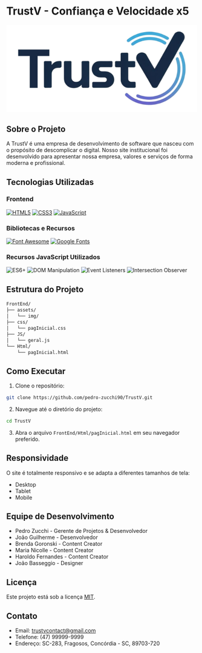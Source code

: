 # TrustV - Confiança e Velocidade x5

![TrustV Logo](FrontEnd/assets/img/logo.png)

## Sobre o Projeto

A TrustV é uma empresa de desenvolvimento de software que nasceu com o propósito de descomplicar o digital. Nosso site institucional foi desenvolvido para apresentar nossa empresa, valores e serviços de forma moderna e profissional.

## Tecnologias Utilizadas

### Frontend
<a href="https://developer.mozilla.org/pt-BR/docs/Web/HTML"><img src="https://img.shields.io/badge/HTML5-%23E34F26?style=for-the-badge&logo=html5&logoColor=white" alt="HTML5"></a>
<a href="https://developer.mozilla.org/pt-BR/docs/Web/CSS"><img src="https://img.shields.io/badge/CSS3-%231572B6?style=for-the-badge&logo=css3&logoColor=white" alt="CSS3"></a>
<a href="https://developer.mozilla.org/pt-BR/docs/Web/JavaScript"><img src="https://img.shields.io/badge/JavaScript-%23F7DF1E?style=for-the-badge&logo=javascript&logoColor=black" alt="JavaScript"></a>

### Bibliotecas e Recursos
<a href="https://fontawesome.com/"><img src="https://img.shields.io/badge/Font_Awesome-%23339AF0?style=for-the-badge&logo=fontawesome&logoColor=white" alt="Font Awesome"></a>
<a href="https://fonts.google.com/"><img src="https://img.shields.io/badge/Google_Fonts-%234285F4?style=for-the-badge&logo=google&logoColor=white" alt="Google Fonts"></a>

### Recursos JavaScript Utilizados
<img src="https://img.shields.io/badge/ES6+-%23F7DF1E?style=for-the-badge&logo=javascript&logoColor=black" alt="ES6+">
<img src="https://img.shields.io/badge/DOM_Manipulation-%23F7DF1E?style=for-the-badge&logo=javascript&logoColor=black" alt="DOM Manipulation">
<img src="https://img.shields.io/badge/Event_Listeners-%23F7DF1E?style=for-the-badge&logo=javascript&logoColor=black" alt="Event Listeners">
<img src="https://img.shields.io/badge/Intersection_Observer-%23F7DF1E?style=for-the-badge&logo=javascript&logoColor=black" alt="Intersection Observer">

## Estrutura do Projeto

```
FrontEnd/
├── assets/
│   └── img/
├── css/
│   └── pagInicial.css
├── JS/
│   └── geral.js
└── Html/
    └── pagInicial.html
```

## Como Executar

1. Clone o repositório:
```bash
git clone https://github.com/pedro-zucchi90/TrustV.git
```

2. Navegue até o diretório do projeto:
```bash
cd TrustV
```

3. Abra o arquivo `FrontEnd/Html/pagInicial.html` em seu navegador preferido.

## Responsividade

O site é totalmente responsivo e se adapta a diferentes tamanhos de tela:
- Desktop
- Tablet
- Mobile

## Equipe de Desenvolvimento

- Pedro Zucchi - Gerente de Projetos & Desenvolvedor
- João Guilherme - Desenvolvedor
- Brenda Goronski - Content Creator
- Maria Nicolle - Content Creator
- Haroldo Fernandes - Content Creator
- João Basseggio - Designer

## Licença

Este projeto está sob a licença [MIT](LICENSE).

## Contato

- Email: trustvcontact@gmail.com
- Telefone: (47) 99999-9999
- Endereço: SC-283, Fragosos, Concórdia - SC, 89703-720
